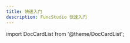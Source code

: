 ```yaml
---
title: 快速入门
description: FuncStudio 快速入门
---
```


import DocCardList from '@theme/DocCardList';

<DocCardList />
